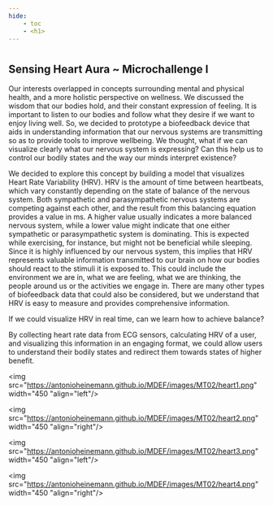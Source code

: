 ```yaml
---
hide:
    - toc
    - <h1>
---
```

#
## Sensing Heart Aura ~ Microchallenge I


Our interests overlapped in concepts surrounding mental and physical health, and a more holistic perspective on wellness. We discussed the wisdom that our bodies hold, and their constant expression of feeling. It is important to listen to our bodies and follow what they desire if we want to enjoy living well. So, we decided to prototype a biofeedback device that aids in understanding information that our nervous systems are transmitting so as to provide tools to improve wellbeing. We thought, what if we can visualize clearly what our nervous system is expressing? Can this help us to control our bodily states and the way our minds interpret existence?

We decided to explore this concept by building a model that visualizes Heart Rate Variability (HRV). HRV is the amount of time between heartbeats, which vary constantly depending on the state of balance of the nervous system. Both sympathetic and parasympathetic nervous systems are competing against each other, and the result from this balancing equation provides a value in ms. A higher value usually indicates a more balanced nervous system, while a lower value might indicate that one either sympathetic or parasympathetic system is dominating. This is expected while exercising, for instance, but might not be beneficial while sleeping. Since it is highly influenced by our nervous system, this implies that HRV represents valuable information transmitted to our brain on how our bodies should react to the stimuli it is exposed to. This could include the environment we are in, what we are feeling, what we are thinking, the people around us or the activities we engage in. There are many other types of biofeedback data that could also be considered, but we understand that HRV is easy to measure and provides comprehensive information.

If we could visualize HRV in real time, can we learn how to achieve balance?

By collecting heart rate data from ECG sensors, calculating HRV of a user, and visualizing this information in an engaging format, we could allow users to understand their bodily states and redirect them towards states of higher benefit.




<img src="https://antonioheinemann.github.io/MDEF/images/MT02/heart1.png" width="450 "align="left"/>

<img src="https://antonioheinemann.github.io/MDEF/images/MT02/heart2.png" width="450 "align="right"/>

<img src="https://antonioheinemann.github.io/MDEF/images/MT02/heart3.png" width="450 "align="left"/>

<img src="https://antonioheinemann.github.io/MDEF/images/MT02/heart4.png" width="450 "align="right"/>
